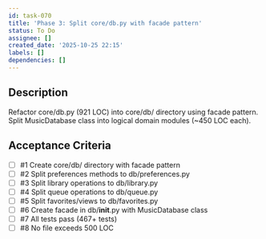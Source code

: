 ```yaml
---
id: task-070
title: 'Phase 3: Split core/db.py with facade pattern'
status: To Do
assignee: []
created_date: '2025-10-25 22:15'
labels: []
dependencies: []
---
```


## Description

Refactor core/db.py (921 LOC) into core/db/ directory using facade pattern. Split MusicDatabase class into logical domain modules (~450 LOC each).

## Acceptance Criteria
<!-- AC:BEGIN -->
- [ ] #1 Create core/db/ directory with facade pattern
- [ ] #2 Split preferences methods to db/preferences.py
- [ ] #3 Split library operations to db/library.py
- [ ] #4 Split queue operations to db/queue.py
- [ ] #5 Split favorites/views to db/favorites.py
- [ ] #6 Create facade in db/__init__.py with MusicDatabase class
- [ ] #7 All tests pass (467+ tests)
- [ ] #8 No file exceeds 500 LOC
<!-- AC:END -->
